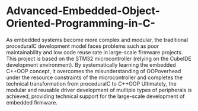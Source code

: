 # Advanced-Embedded-Object-Oriented-Programming-in-C-

  As embedded systems become more complex and modular, the traditional proceduralC development model faces problems such as poor maintainability and low code reuse rate in large-scale firmware projects. This project is based on the STM32 microcontroller (relying on the CubeIDE development environment). By systematically learning the embedded C++OOP concept, it overcomes the misunderstanding of OOPoverhead under the resource constraints of the microcontroller and completes the technical transformation from proceduralC to C++OOP Ultimately, the modular and reusable driver development of multiple types of peripherals is achieved, providing technical support for the large-scale development of embedded firmware.

